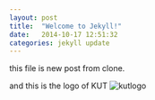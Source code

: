 ```yaml
---
layout: post
title:  "Welcome to Jekyll!"
date:   2014-10-17 12:51:32
categories: jekyll update
---
```



this file is new post from clone.

and this is the logo of KUT ![kutlogo](http://www.dropbox.dl/s/xwqlh429ktxbu84/kut_logo.gif?dl=0)
